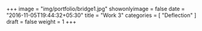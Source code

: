 +++
image = "img/portfolio/bridge1.jpg"
showonlyimage = false
date = "2016-11-05T19:44:32+05:30"
title = "Work 3"
categories = [ "Deflection" ]
draft = false
weight = 1
+++